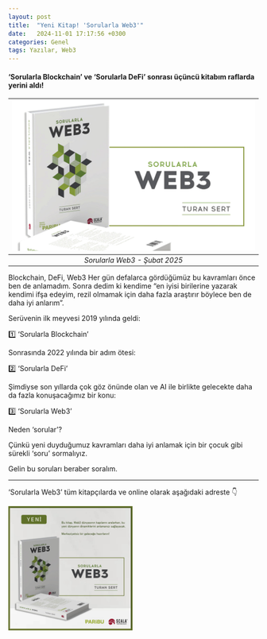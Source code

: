 ```yaml
---
layout: post
title:  "Yeni Kitap! 'Sorularla Web3'"
date:   2024-11-01 17:17:56 +0300
categories: Genel
tags: Yazılar, Web3
---
```


#### ‘Sorularla Blockchain’ ve ‘Sorularla DeFi’ sonrası üçüncü kitabım raflarda yerini aldı!

| ![Sorularla Web3](/assets/Sorularla_Web3_kapak_x.jpg)|
|:--:| 
| *Sorularla Web3 - Şubat 2025*|

Blockchain, DeFi, Web3 Her gün defalarca gördüğümüz bu kavramları önce ben de anlamadım. Sonra dedim ki kendime “en iyisi birilerine yazarak kendimi ifşa edeyim, rezil olmamak için daha fazla araştırır böylece ben de daha iyi anlarım”.

Serüvenin ilk meyvesi 2019 yılında geldi:

1️⃣ ‘Sorularla Blockchain’

Sonrasında 2022 yılında bir adım ötesi:

2️⃣ ‘Sorularla DeFi’

Şimdiyse son yıllarda çok göz önünde olan ve AI ile birlikte gelecekte daha da fazla konuşacağımız bir konu:

3️⃣ ‘Sorularla Web3’

Neden ‘sorular’?

Çünkü yeni duyduğumuz kavramları daha iyi anlamak için bir çocuk gibi sürekli ‘soru’ sormalıyız.

Gelin bu soruları beraber soralım.

---

‘Sorularla Web3’ tüm kitapçılarda ve online olarak aşağıdaki adreste 👇


<a href="https://www.scalakitapci.com/sorularla-web3"><img src="/assets/scala_sorularla_Web3_ilan.jpg" width="250" height="250"></a>

